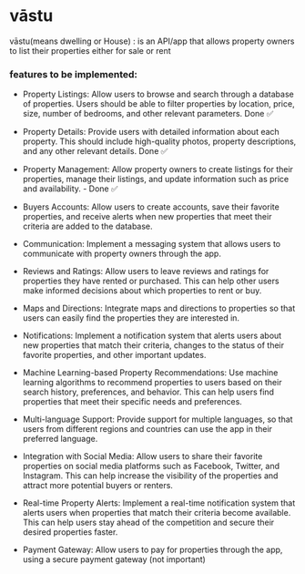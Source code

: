 # vāstu

vāstu(means dwelling or House) : is an API/app that allows property owners to list their properties either for sale or rent

### features to be implemented:

- Property Listings: Allow users to browse and search through a database of properties. Users should be able to filter properties by location, price, size, number of bedrooms, and other relevant parameters. Done :white_check_mark:

- Property Details: Provide users with detailed information about each property. This should include high-quality photos, property descriptions, and any other relevant details. Done :white_check_mark:

- Property Management: Allow property owners to create listings for their properties, manage their listings, and update information such as price and availability. - Done :white_check_mark:


- Buyers Accounts: Allow users to create accounts, save their favorite properties, and receive alerts when new properties that meet their criteria are added to the database.

- Communication: Implement a messaging system that allows users to communicate with property owners through the app.

- Reviews and Ratings: Allow users to leave reviews and ratings for properties they have rented or purchased. This can help other users make informed decisions about which properties to rent or buy.

- Maps and Directions: Integrate maps and directions to properties so that users can easily find the properties they are interested in.

- Notifications: Implement a notification system that alerts users about new properties that match their criteria, changes to the status of their favorite properties, and other important updates.

- Machine Learning-based Property Recommendations: Use machine learning algorithms to recommend properties to users based on their search history, preferences, and behavior. This can help users find properties that meet their specific needs and preferences.

- Multi-language Support: Provide support for multiple languages, so that users from different regions and countries can use the app in their preferred language.

- Integration with Social Media: Allow users to share their favorite properties on social media platforms such as Facebook, Twitter, and Instagram. This can help increase the visibility of the properties and attract more potential buyers or renters.

- Real-time Property Alerts: Implement a real-time notification system that alerts users when properties that match their criteria become available. This can help users stay ahead of the competition and secure their desired properties faster.

- Payment Gateway: Allow users to pay for properties through the app, using a secure payment gateway (not important)
